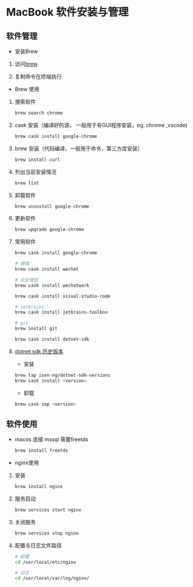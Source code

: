 # MacBook 软件安装与管理

## 软件管理

- 安装Brew

1. 访问[brew](https://brew.sh)

2. 复制命令在终端执行

- Brew 使用

1. 搜索软件

    ```bash
    brew search chrome
    ```

2. cask 安装（编译好的源， 一般用于有GUI程序安装，eg. chrome ,vscode)

    ```bash
    brew cask install google-chrome
    ```

3. brew 安装（代码编译，一般用于命令，第三方库安装）

    ```bash
    brew install curl
    ```

4. 列出当前安装情况

    ```bash
    brew list
    ```

5. 卸载软件

    ```bash
    brew uninstall google-chrome
    ```

6. 更新软件

    ```bash
    brew upgrade google-chrome
    ```

7. 常用软件

    ```bash
    brew cask install google-chrome

    # 微信
    brew cask install wechat

    # 企业微信
    brew cask install wechatwork

    brew cask install visual-studio-code

    # jetbrains
    brew cask install jetbrains-toolbox

    # git
    brew install git

    brew cask install dotnet-sdk

    ```

8. [dotnet sdk 历史版本](https://github.com/isen-ng/homebrew-dotnet-sdk-versions)

    - 安装  

    ```bash
    brew tap isen-ng/dotnet-sdk-versions
    brew cask install <version>
    ```

    - 卸载

    ```bash
    brew cask zap <version>
    ```

## 软件使用

- macos 连接 mssql 需要freetds

    ```bash
    brew install freetds
    ```

- nginx使用

1. 安装

    ```bash
    brew install nginx
    ```

2. 服务启动

    ```bash
    brew services start nginx
    ```

3. 关闭服务

    ```bash
    brew services stop nginx
    ```

4. 配置与日志文件路径

    ```bash
    # 配置
    cd /usr/local/etc/nginx

    # 日志
    cd /usr/local/var/log/nginx/
    ```